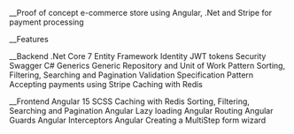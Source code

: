 __Proof of concept e-commerce store using Angular, .Net and Stripe for payment processing

__Features

__Backend
.Net Core 7
Entity Framework
Identity
JWT tokens
Security
Swagger
C# Generics
Generic Repository and Unit of Work Pattern
Sorting, Filtering, Searching and Pagination
Validation
Specification Pattern
Accepting payments using Stripe
Caching with Redis

__Frontend
Angular 15
SCSS
Caching with Redis
Sorting, Filtering, Searching and Pagination
Angular Lazy loading
Angular Routing
Angular Guards
Angular Interceptors
Angular Creating a MultiStep form wizard
